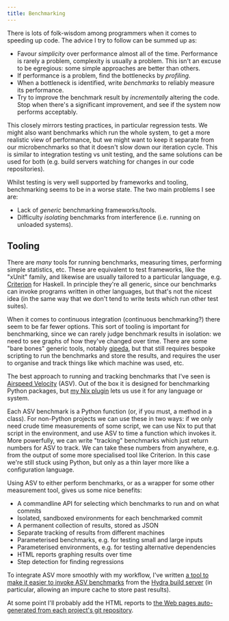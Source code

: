 ```yaml
---
title: Benchmarking
---
```


There is lots of folk-wisdom among programmers when it comes to speeding up
code. The advice I try to follow can be summed up as:

 - Favour *simplicity* over performance almost all of the time. Performance is
   rarely a problem, complexity is usually a problem. This isn't an excuse to be
   egregious: some simple approaches are better than others.
 - If performance is a problem, find the bottlenecks by *profiling*.
 - When a bottleneck is identified, write *benchmarks* to reliably measure its
   performance.
 - Try to improve the benchmark result by *incrementally* altering the code.
   Stop when there's a significant improvement, and see if the system now
   performs acceptably.

This closely mirrors testing practices, in particular regression tests. We might
also want benchmarks which run the whole system, to get a more realistic view of
performance, but we might want to keep it separate from our microbenchmarks so
that it doesn't slow down our iteration cycle. This is similar to integration
testing vs unit testing, and the same solutions can be used for both (e.g. build
servers watching for changes in our code repositories).

Whilst testing is very well supported by frameworks and tooling, benchmarking
seems to be in a worse state. The two main problems I see are:

 - Lack of *generic* benchmarking frameworks/tools.
 - Difficulty *isolating* benchmarks from interference (i.e. running on unloaded
   systems).

## Tooling ##

There are *many* tools for running benchmarks, measuring times, performing
simple statistics, etc. These are equivalent to test frameworks, like the
"xUnit" family, and likewise are usually tailored to a particular language, e.g.
[Criterion](http://www.serpentine.com/criterion/tutorial.html) for Haskell. In
principle they're all generic, since our benchmarks can invoke programs written
in other languages, but that's not the nicest idea (in the same way that we
don't tend to write tests which run other test suites).

When it comes to continuous integration (continuous benchmarking?) there seem to
be far fewer options. This sort of tooling is important for benchmarking, since
we can rarely judge benchmark results in isolation: we need to see graphs of how
they've changed over time. There are some "bare bones" generic tools, notably
[gipeda](https://github.com/nomeata/gipeda), but that still requires bespoke
scripting to run the benchmarks and store the results, and requires the user to
organise and track things like which machine was used, etc.

The best approach to running and tracking benchmarks that I've seen is
[Airspeed Velocity](http://asv.readthedocs.io/en/latest) (ASV). Out of the box
it is designed for benchmarking Python packages, but
[my Nix plugin](http://chriswarbo.net/projects/nixos/asv_benchmarking.html) lets
us use it for any language or system.

Each ASV benchmark is a Python function (or, if you must, a method in a class).
For non-Python projects we can use these in two ways: if we only need crude time
measurements of some script, we can use Nix to put that script in the
environment, and use ASV to time a function which invokes it. More powerfully,
we can write "tracking" benchmarks which just return numbers for ASV to track.
We can take these numbers from anywhere, e.g. from the output of some more
specialised tool like Criterion. In this case we're still stuck using Python,
but only as a thin layer more like a configuration language.

Using ASV to either perform benchmarks, or as a wrapper for some other
measurement tool, gives us some nice benefits:

 - A commandline API for selecting which benchmarks to run and on what commits
 - Isolated, sandboxed environments for each benchmarked commit
 - A permanent collection of results, stored as JSON
 - Separate tracking of results from different machines
 - Parameterised benchmarks, e.g. for testing small and large inputs
 - Parameterised environments, e.g. for testing alternative dependencies
 - HTML reports graphing results over time
 - Step detection for finding regressions

To integrate ASV more smoothly with my workflow, I've written [a tool to make it
easier to invoke ASV benchmarks]() from the [Hydra build server]() (in
particular, allowing an impure cache to store past results).

At some point I'll probably add the HTML reports to
[the Web pages auto-generated from each project's git
repository](http://chriswarbo.net/projects/repos/index.html).

## ##
